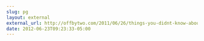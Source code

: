 ```yaml
---
slug: pg
layout: external
external_url: http://offbytwo.com/2011/06/26/things-you-didnt-know-about-xargs.html
date: 2012-06-23T09:23:33-05:00
---
```

